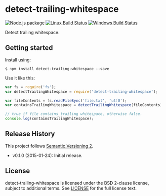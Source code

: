 # detect-trailing-whitespace

[![Node.js package](http://img.shields.io/npm/v/detect-trailing-whitespace.svg)](https://www.npmjs.com/package/detect-trailing-whitespace)
[![Linux Build Status](http://img.shields.io/travis/SonicHedgehog/detect-trailing-whitespace/develop.svg)](https://travis-ci.org/SonicHedgehog/detect-trailing-whitespace)
[![Windows Build Status](http://img.shields.io/appveyor/ci/SonicHedgehog/detect-trailing-whitespace.svg)](https://ci.appveyor.com/project/SonicHedgehog/detect-trailing-whitespace)

Detect trailing whitespace.

## Getting started

Install using:

```shell
$ npm install detect-trailing-whitespace --save
```

Use it like this:

```js
var fs = require('fs');
var detectTrailingWhitespace = require('detect-trailing-whitespace');

var fileContents = fs.readFileSync('file.txt', 'utf8');
var containsTrailingWhitespace = detectTrailingWhitespace(fileContents);

// true if file contains trailing whitespace, otherwise false.
console.log(containsTrailingWhitespace);
```

## Release History

This project follows [Semantic Versioning 2](http://semver.org/).

- v0.1.0 (2015-01-24): Initial release.

## License

detect-trailing-whitespace is licensed under the BSD 2-clause license, subject to additional terms. See [LICENSE](./LICENSE) for the full license text.
